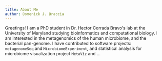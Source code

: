 ```yaml
---
title: About Me
author: Domenick J. Braccia
---
```


Greetings! I am a PhD student in Dr. Hector Corrada Bravo's lab at the University of Maryland studying bioinformatics and computational biology. I am interested in the metagenomics of the human microbiome, and the bacterial pan-genome. I have contributed to software projects:  `metagenomeSeq` and `MicrobiomeExperiment`, and statistical analysis for microbiome visualization project `MetaViz` and ... 
